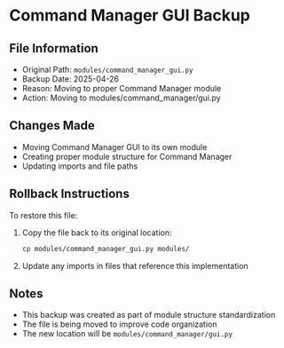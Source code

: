 # Command Manager GUI Backup

## File Information
- Original Path: `modules/command_manager_gui.py`
- Backup Date: 2025-04-26
- Reason: Moving to proper Command Manager module
- Action: Moving to modules/command_manager/gui.py

## Changes Made
- Moving Command Manager GUI to its own module
- Creating proper module structure for Command Manager
- Updating imports and file paths

## Rollback Instructions
To restore this file:
1. Copy the file back to its original location:
   ```bash
   cp modules/command_manager_gui.py modules/
   ```
2. Update any imports in files that reference this implementation

## Notes
- This backup was created as part of module structure standardization
- The file is being moved to improve code organization
- The new location will be `modules/command_manager/gui.py` 